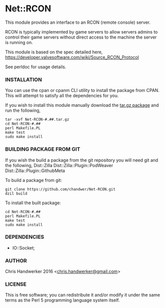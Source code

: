Net::RCON
=========

This module provides an interface to an RCON (remote console) server.

RCON is typically implemented by game servers to allow servers admins to control their game servers without direct access to the machine the server is running on.

This module is based on the spec detailed here, https://developer.valvesoftware.com/wiki/Source_RCON_Protocol

See perldoc for usage details.

### INSTALLATION

You can use the cpan or cpanm CLI utility to install the package from CPAN. This will attempt to satisfy all the dependencies for you.

If you wish to install this module manually download the [tar.gz package](https://metacpan.org/module/Net::RCON) and run the following,

	tar -xvf Net-RCON-#.##.tar.gz
	cd Net-RCON-#.##
	perl Makefile.PL
	make test
	sudo make install

### BUILDING PACKAGE FROM GIT

If you wish the build a package from the git repository you will need git and the following,
	Dist::Zilla
	Dist::Zilla::Plugin::PodWeaver
	Dist::Zilla::Plugin::GithubMeta

To build a package from git:

	git clone https://github.com/chandwer/Net-RCON.git
	dzil build

To install the built package:

	cd Net-RCON-#.##
	perl Makefile.PL
	make test
	sudo make install

### DEPENDENCIES

* IO::Socket;

### AUTHOR

Chris Handwerker 2016 <<chris.handwerker@gmail.com>>

### LICENSE

This is free software; you can redistribute it and/or modify it under
the same terms as the Perl 5 programming language system itself.
